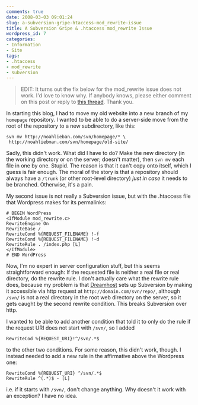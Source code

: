 ```yaml
---
comments: true
date: 2008-03-03 09:01:24
slug: a-subversion-gripe-htaccess-mod_rewrite-issue
title: A Subversion Gripe & .htaccess mod_rewrite Issue
wordpress_id: 7
categories:
- Information
- Site
tags:
- .htaccess
- mod_rewrite
- subversion
---
```


> EDIT: It turns out the fix below for the mod_rewrite issue does not work. I'd love to know why. If anybody knows, please either comment on this post or reply to [this thread](http://forums.applenova.com/showthread.php?t=28536). Thank you.


In starting this blog, I had to move my old website into a new branch of my `homepage` repository. I wanted to be able to do a server-side move from the root of the repository to a new subdirectory, like this:

    
    svn mv http://noahlieban.com/svn/homepage/* \
     http://noahliebman.com/svn/homepage/old-site/


Sadly, this didn't work. What did I have to do? Make the new directory (in the working directory or on the server; doesn't matter), then `svn mv` each file in one by one. Stupid. The reason is that it can't copy onto itself, which I guess is fair enough. The moral of the story is that a repository should always have a `/trunk` (or other root-level directory) _just in case_ it needs to be branched. Otherwise, it's a pain.

My second issue is not really a Subversion issue, but with the .htaccess file that Wordpress makes for its permalinks:

    
    # BEGIN WordPress
    <IfModule mod_rewrite.c>
    RewriteEngine On
    RewriteBase /
    RewriteCond %{REQUEST_FILENAME} !-f
    RewriteCond %{REQUEST_FILENAME} !-d
    RewriteRule . /index.php [L]
    </IfModule>
    # END WordPress


Now, I'm no expert in server configuration stuff, but this seems straightforward enough: If the requested file is neither a real file or real directory, do the rewrite rule. I don't actually care what the rewrite rule does, because my problem is that [Dreamhost](http://www.dreamhost.com/r.cgi?332275) sets up Subversion by making it accessible via http request at `http://domain.com/svn/repo/`, although `/svn/` is not a real directory in the root web directory on the server, so it gets caught by the second rewrite condition. This breaks Subversion over http.

I wanted to be able to add another condition that told it to only do the rule if the request URI does not start with `/svn/`, so I added

    
    RewriteCod %{REQUEST_URI}!^/svn/.*$


to the other two conditions. For some reason, this didn't work, though. I instead needed to add a new rule in the affirmative above the Wordpress one:

    
    RewriteCond %{REQUEST_URI} ^/svn/.*$
    RewriteRule ^(.*)$ - [L]


i.e. if it starts with `/svn/`, don't change anything. Why doesn't it work with an exception? I have no idea.
